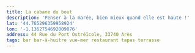 ```yaml
---
title: La cabane du bout
description: 'Penser à la marée, bien mieux quand elle est haute !'
lat: '44.765296359958924'
lon: '-1.1362754692009076'
address: 44 Rue du Port Ostréïcole, 33740 Arès
tags: bar bar-à-huitre vue-mer restaurant tapas terrasse
---
```

